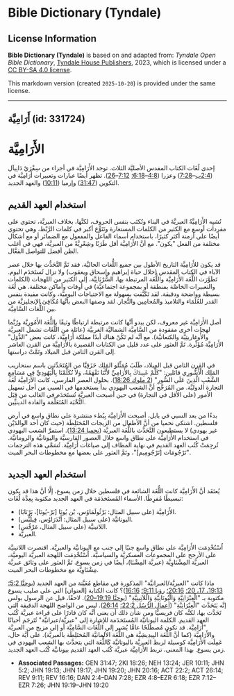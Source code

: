 # Bible Dictionary (Tyndale)

## License Information

**Bible Dictionary (Tyndale)** is based on and adapted from: _Tyndale Open Bible Dictionary_, [Tyndale House Publishers](https://tyndaleopenresources.com/), 2023, which is licensed under a [CC BY-SA 4.0 license](https://creativecommons.org/licenses/by-sa/4.0/legalcode.en).

This markdown version (created `2025-10-20`) is provided under the same license.



--------------------------------

## أَرَامِيَّة (id: 331724)

الأَرَامِيَّة
=============

إحدى لُغَات الكتاب المقدس الأصليَّة الثلاث. توجد الأَرَامِيَّة في أجزاء من سِفْرَيْ دَانِيآل ([2:4ب](https://ref.ly/Dan2:4-Dan7:28)–[7:28](https://ref.ly/Dan2:4-Dan7:28)) وعزرا ([4:8](https://ref.ly/Ezra4:8-Ezra6:18)–[6:18؛](https://ref.ly/Ezra4:8-Ezra6:18) [7:12](https://ref.ly/Ezra7:12-Ezra7:26)–[26](https://ref.ly/Ezra7:12-Ezra7:26)). تظهر أيضًا عبارات وتعبيرات أَرَامِيَّة في التكوين ([31:47](https://ref.ly/Gen31:47)) وإرميا ([10:11](https://ref.ly/Jer10:11)) والعهد الجديد.

استخدام العهد القديم
--------------------

تُشبِه الأَرَامِيَّةُ العبريَّةَ في البناء وتُكتَب بنفس الحروف، لكنَّها، بخلاف العبريَّة، تحتوي على مفردات أوسع مع الكثير من الكلمات المستعارة وتَنَوُّع أكبر في كلمات الرَّبْط، وهي تحتوي أيضًا على أزمنة أكثر كثيرًا، باستخدام أسماء الفاعل والمفعول مع الضمائر أو مع أشكال مختلفة من الفعل "يكون". مع أنَّ الأَرَامِيَّة أقل طَرَبًا وشِعْرِيَّةً من العبريَّة، فهي في أغلب الظن أفضل للتواصل الفعَّال.

قد يكون للأَرَامِيَّة التاريخ الأطول بين جميع اللُّغات الحاليَّة، فقد تَمَّ التَّحَدُّث بها خلال عصر الآباء في الكتاب المقدس (خلال حياة إبراهيم وإسحاق ويعقوب) ولا تزال تُستَخدَم اليوم. تَطَوَّرَت اللُّغَة الأَرَامِيَّة واللُّغَة المرتبطة بها، السُّرْيَانِيَّة، إلى الكثير من اللهجات (الكلمات والتعبيرات الخاصَّة بمنطقة أو بمجموعة اجتماعيَّة) في أوقات وأماكن مختلفة. هي لُغَة بسيطة وواضحة ودقيقة. لقد تَكَيَّفت بسهولة مع الاحتياجات اليوميَّة، وكانت مفيدة بنفس القدر للعُلَمَاء والتلاميذ والمُحامِين والتُّجار. لقد وصفها البعض بأنَّها مُكَافِئ الإنجليزيَّة من بين اللُّغات السَّامِيَّة.

أصل الأَرَامِيَّة غير معروف، لكن يبدو أنَّها كانت مرتبطة ارتباطًا وثيقًا باللُّغَة الأَمُورِيَّة ورُبَّما لهجات أخرى مفقودة من السَّامِيَّة الشماليَّة الغربيَّة (عائلة من اللُّغَات تشمل العبريَّة والأُوغاريتِيَّة والكنعانيَّة). مع أنَّه لم تَكُنْ هناك أبدًا مملكة أَرَامِيَّة، كانت بعض "الدُّوَل" الأَرَامِيَّة مُؤَثِّرة. تَمَّ العثور على عدد قليل من الكتابات القصيرة بالأَرَامِيَّة من القرن العاشر إلى القرن الثامن قبل الميلاد وتَمَّتْ دراستها.

في القرن الثامن قبل الميلاد، طَلَبَ مُمَثِّلو المَلِك حَزَقِيَّا من المُتَحَدِّثين باسم سنحاريب المَلِك الْأَشُّورِي قائلين: "كَلِّمْ عَبِيدَكَ بِالأَرَامِيِّ لأَنَّنَا نَفْهَمُهُ، وَلاَ تُكَلِّمْنَا بِالْيَهُودِيِّ فِي مَسَامِعِ الشَّعْبِ الَّذِينَ عَلَى السُّورِ" ([2 ملوك 18:26](https://ref.ly/2Kgs18:26)). بحلول العصر الفارسي، كانت الأَرَامِيَّة لُغَة التجارة الدوليَّة. من المُرَجَّح أنَّ الشعب اليهودي بدأ يستخدمها في السبي من أجل تسهيل الأمور (على الأقل في التجارة) في حين أصبحت العبريَّة تُستَخدَم في الغالب من قِبَل النُّخْبَة المُتَعَلِّمَة والقادة الدينيِّين.

بدءًا من بعد السبي في بابل، أصبحت الأَرَامِيَّة بِبُطء منتشرة على نطاق واسع في أرض فلسطين. اشتكى نحميا من أنَّ الأطفال من الزيجات المُختَلِطَة (حيث كان أحد الوالدَيْن غير يهودي) لا يستطيعون التَّحَدُّث باللُّغَة العبريَّة ([نحميا 13:24](https://ref.ly/Neh13:24)). استمرَّ الشعب اليهودي في استخدام الأَرَامِيَّة على نطاق واسع خلال العصور الفارسيَّة واليونانيَّة والرومانيَّة. تُرجِمَتْ كُتُب العهد القديم في نهاية المطاف إلى صياغات أَرَامِيَّة. تُسَمَّى هذه الترجمات "تَرْجُومَات \[تَرْجُومِيم]"، وتَمَّ العثور على بعضها مع مخطوطات البحر الميت.

استخدام العهد الجديد
--------------------

يُعتَقَد أنَّ الأَرَامِيَّة كانت اللُّغَة الشائعة في فلسطين خلال زمن يسوع، إلَّا أنَّ هذا قد يكون تبسيطًا مُفرِطًا. الأسماء المُستَخدَمَة في العهد الجديد مكتوبة بِعِدَّة لُغَات:

* الأَرَامِيَّة (على سبيل المثال: بَرْثُولَمَاوُس، بْن يُونَا \[بَرْ\-يُونَا]، بَرْنَابَا).
* اليونانيَّة (على سبيل المثال: أَنْدَرَاوُس، فِيلُبُّس).
* اللاتينيَّة (على سبيل المثال، مَرْقُس).
* العبريَّة.

اُسْتُخْدِمَت الأَرَامِيَّة على نطاق واسع جنبًا إلى جنب مع اليونانيَّة والعبريَّة. اقتصرت اللاتينيَّة على الأرجح على المجموعات العسكريَّة والسياسيَّة. اُسْتُخْدِمَت اللهجة العبريَّة اليوميَّة، العبريَّة المِشْنَاوِيَّة (عبريَّة المِشْنَا)، أيضًا في زمن يسوع. تَمَّ العثور على وثائق عبريَّة مِشْنَاوِيَّة مع مخطوطات البحر الميت.

ماذا كانت "العبريَّة/العبرانيَّة" المذكورة في مقاطع مُعَيَّنة من العهد الجديد ([يوحنَّا 5:2؛](https://ref.ly/John5:2) [19:13، 17، 20؛](https://ref.ly/John19:13) [20:16؛](https://ref.ly/John20:16) [رؤيا 9:11؛](https://ref.ly/Rev9:11) [16:16](https://ref.ly/Rev16:16))؟ كانت الكتابة \[العنوان] التي على صليب يسوع مكتوبة بـ "الْعِبْرَانِيَّةِ وَالْيُونَانِيَّةِ وَالّلاَتِينِيَّةِ" ([يوحنَّا 19:19–20](https://ref.ly/John19:19-John19:20)). لاحقًا، قيل عن الرسول بولس إنَّه يَتَحَدَّث "الْعِبْرَانِيَّةِ" ([أعمال الرُّسُل 22:2؛](https://ref.ly/Acts22:2) [26:14](https://ref.ly/Acts26:14)). ليس من الواضح اللهجة الدقيقة التي تَحَدَّث بها، لكنَّه كان فريسيًّا ومن شأن ذلك أن يعني أنَّه كان قادرًا على قراءة عبريَّة كُتُب العهد القديم. الكلمة اليونانيَّة المُستَخدَمة للإشارة إلى "عبريَّة/عبرانيَّة" تُتَرجَم أحيانًا "أَرَامِيَّة. قد تكون مُصطَلَحًا عامًّا يُشير إلى اللُّغَات السَّامِيَّة أو إلى مزيج من العبريَّة والأَرَامِيَّة (كما أنَّ اللُّغَة اليِيدِيشِيَّة هي اللُّغَة الألمانيَّة المُختَلِطَة بالعبريَّة). على أيَّة حال، عَمِلَت الأَرَامِيَّة كوسيلة لربط العبريَّة باليونانيَّة كَاللُّغَة التي يتحدَّث بها الشعب اليهودي في زمن يسوع. بهذا المعنى، تربط الأَرَامِيَّة عبريَّة كُتُب العهد القديم بيونانيَّة كُتُب العهد الجديد.

* **Associated Passages:** GEN 31:47; 2KI 18:26; NEH 13:24; JER 10:11; JHN 5:2; JHN 19:13; JHN 19:17; JHN 19:20; JHN 20:16; ACT 22:2; ACT 26:14; REV 9:11; REV 16:16; DAN 2:4–DAN 7:28; EZR 4:8–EZR 6:18; EZR 7:12–EZR 7:26; JHN 19:19–JHN 19:20

